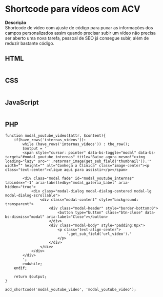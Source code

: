 # Shortcode para vídeos com ACV

 **Descrição**  
Shortcode de vídeo com ajuste de código para puxar as informações dos campos personalizados assim quando precisar subir um vídeo não precisa ser aberto uma nova tarefa, pessoal de SEO já consegue subir, além de reduzir bastante código.

## HTML
```

```
## CSS
```

```
## JavaScript
```

```
## PHP
```
function modal_youtube_video($attr, $content){
    if(have_rows('internas_videos')):
        while (have_rows('internas_videos')) : the_row();
        $output = '
        <span style="cursor: pointer" data-bs-toggle="modal" data-bs-target="#modal_youtube_internas" title="Baixe agora mesmo!"><img loading="lazy" src="'.retornar_image(get_sub_field('thumbnail')).'" width="" height="" alt="Conheça a Clínica" class="image-center"><p class="text-center">clique aqui para assistir</p></span>
        
        <div class="modal fade" id="modal_youtube_internas" tabindex="-1" aria-labelledby="modal_galeria_Label" aria-hidden="true">
            <div class="modal-dialog modal-dialog-centered modal-lg modal-dialog-scrollable">
                <div class="modal-content" style="background: transparent">
                    <div class="modal-header" style="border-bottom:0">
                        <button type="button" class="btn-close" data-bs-dismiss="modal" aria-label="Close"></button>
                    </div>
                    <div class="modal-body" style="padding:0px">
                        <p class="text-align-center">
                            '.get_sub_field('url_video').'                            
                        </p>
                    </div>
                </div>
            </div>
        </div>
        ';
        endwhile;
    endif;
    
    return $output;
}

add_shortcode('modal_youtube_video', 'modal_youtube_video');
```
